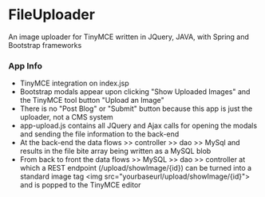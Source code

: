 # FileUploader
An image uploader for TinyMCE written in JQuery, JAVA, with Spring and Bootstrap frameworks

### App Info
- TinyMCE integration on index.jsp
- Bootstrap modals appear upon clicking "Show Uploaded Images" and the TinyMCE tool button "Upload an Image"
- There is no "Post Blog" or "Submit" button because this app is just the uploader, not a CMS system
- app-upload.js contains all JQuery and Ajax calls for opening the modals and sending the file information to the back-end
- At the back-end the data flows >> controller >> dao >> MySql and results in the file bite array being written as a MySQL blob
- From back to front the data flows >> MySQL >> dao >> controller at which a REST endpoint (/upload/showImage/{id}) can be turned into a standard image tag &lt;img src="yourbaseurl/upload/showImage/{id}"&gt; and is popped to the TinyMCE editor
